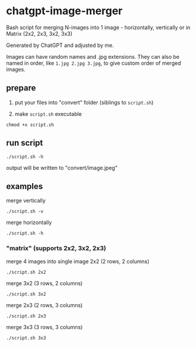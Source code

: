 # chatgpt-image-merger

Bash script for merging N-images into 1 image - horizontally, vertically or in Matrix (2x2, 2x3, 3x2, 3x3)

Generated by ChatGPT and adjusted by me.

Images can have random names and .jpg extensions.
They can also be named in order, like `1.jpg 2.jpg 3.jpg`, to give custom order of merged images.

## prepare

1. put your files into "convert" folder (siblings to `script.sh`)

2. make `script.sh` executable

```
chmod +x script.sh
```

## run script

```
./script.sh -h
```

output will be written to "convert/image.jpeg"
 

## examples

merge vertically
```
./script.sh -v
```

merge horizontally
```
./script.sh -h
```

### "matrix" (supports 2x2, 3x2, 2x3)

merge 4 images into single image 2x2 (2 rows, 2 columns)
```
./script.sh 2x2
```


merge 3x2 (3 rows, 2 columns)
```
./script.sh 3x2
```

merge 2x3 (2 rows, 3 columns)
```
./script.sh 2x3
```

merge 3x3 (3 rows, 3 columns)
```
./script.sh 3x3
```
